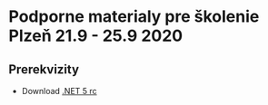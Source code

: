 # Podporne materialy pre školenie Plzeň 21.9 - 25.9 2020

## Prerekvizity

* Download [.NET 5 rc](https://dotnet.microsoft.com/download/dotnet/5.0)